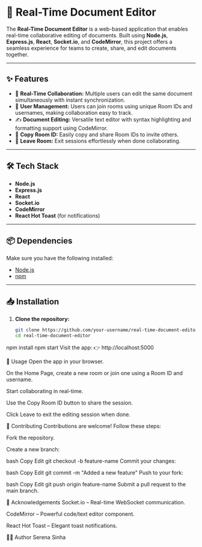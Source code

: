 # 📄 Real-Time Document Editor

The **Real-Time Document Editor** is a web-based application that enables real-time collaborative editing of documents. Built using **Node.js**, **Express.js**, **React**, **Socket.io**, and **CodeMirror**, this project offers a seamless experience for teams to create, share, and edit documents together.

---

## ✨ Features

- 🔄 **Real-Time Collaboration:** Multiple users can edit the same document simultaneously with instant synchronization.
- 👤 **User Management:** Users can join rooms using unique Room IDs and usernames, making collaboration easy to track.
- ✍️ **Document Editing:** Versatile text editor with syntax highlighting and formatting support using CodeMirror.
- 🔗 **Copy Room ID:** Easily copy and share Room IDs to invite others.
- 🚪 **Leave Room:** Exit sessions effortlessly when done collaborating.

---

## 🛠 Tech Stack

- **Node.js**
- **Express.js**
- **React**
- **Socket.io**
- **CodeMirror**
- **React Hot Toast** (for notifications)

---

## 📦 Dependencies

Make sure you have the following installed:

- [Node.js](https://nodejs.org/)
- [npm](https://www.npmjs.com/)

---

## 📥 Installation

1. **Clone the repository:**
   ```bash
   git clone https://github.com/your-username/real-time-document-editor.git
   cd real-time-document-editor
npm install
npm start
Visit the app:
👉 http://localhost:5000

🚀 Usage
Open the app in your browser.

On the Home Page, create a new room or join one using a Room ID and username.

Start collaborating in real-time.

Use the Copy Room ID button to share the session.

Click Leave to exit the editing session when done.

🤝 Contributing
Contributions are welcome! Follow these steps:

Fork the repository.

Create a new branch:

bash
Copy
Edit
git checkout -b feature-name
Commit your changes:

bash
Copy
Edit
git commit -m "Added a new feature"
Push to your fork:

bash
Copy
Edit
git push origin feature-name
Submit a pull request to the main branch.

🙏 Acknowledgements
Socket.io – Real-time WebSocket communication.

CodeMirror – Powerful code/text editor component.

React Hot Toast – Elegant toast notifications.

👩‍💻 Author
Serena Sinha
